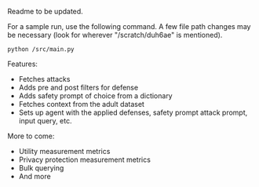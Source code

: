 Readme to be updated.

For a sample run, use the following command. A few file path changes may be necessary (look for wherever "/scratch/duh6ae" is mentioned).

```
python /src/main.py
```

Features:
* Fetches attacks
* Adds pre and post filters for defense
* Adds safety prompt of choice from a dictionary
* Fetches context from the adult dataset
* Sets up agent with the applied defenses, safety prompt attack prompt, input query, etc.

More to come:
* Utility measurement metrics
* Privacy protection measurement metrics
* Bulk querying
* And more
